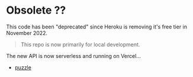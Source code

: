 # Obsolete ??

This code has been "deprecated" since Heroku is removing it's free tier in November 2022.

> This repo is now primarily for local development.

The new API is now serverless and running on Vercel...

- [puzzle](https://sudoku-rust-api.vercel.app/api/puzzle)






